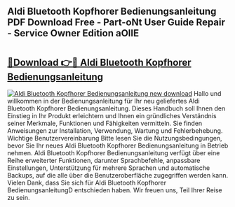 ## Aldi Bluetooth Kopfhorer Bedienungsanleitung PDF Download Free - Part-oNt User Guide Repair - Service Owner Edition aOlIE

# <h2><a href="http://df4bbv5.blite.top/?on=Aldi+Bluetooth+Kopfhorer+Bedienungsanleitung">🔗Download 👉🔴 Aldi Bluetooth Kopfhorer Bedienungsanleitung</a></h2>

[![Aldi Bluetooth Kopfhorer Bedienungsanleitung new download](https://i.imgur.com/lujVjoI.png)](http://df4bbv5.blite.top/?on=Aldi+Bluetooth+Kopfhorer+Bedienungsanleitung)
Hallo und willkommen in der Bedienungsanleitung für Ihr neu geliefertes Aldi Bluetooth Kopfhorer Bedienungsanleitung. Dieses Handbuch soll Ihnen den Einstieg in Ihr Produkt erleichtern und Ihnen ein gründliches Verständnis seiner Merkmale, Funktionen und Fähigkeiten vermitteln. Sie finden Anweisungen zur Installation, Verwendung, Wartung und Fehlerbehebung. Wichtige Benutzervereinbarung Bitte lesen Sie die Nutzungsbedingungen, bevor Sie Ihr neues Aldi Bluetooth Kopfhorer Bedienungsanleitung in Betrieb nehmen. Aldi Bluetooth Kopfhorer Bedienungsanleitung verfügt über eine Reihe erweiterter Funktionen, darunter Sprachbefehle, anpassbare Einstellungen, Unterstützung für mehrere Sprachen und automatische Backups, auf die alle über die Benutzeroberfläche zugegriffen werden kann. Vielen Dank, dass Sie sich für Aldi Bluetooth Kopfhorer BedienungsanleitungD entschieden haben. Wir freuen uns, Teil Ihrer Reise zu sein.

